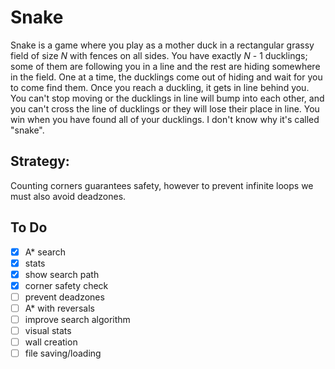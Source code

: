 # Snake
Snake is a game where you play as a mother duck in a rectangular grassy field of size *N* with fences on all sides. You have exactly *N* - 1 ducklings; some of them are following you in a line and the rest are hiding somewhere in the field. One at a time, the ducklings come out of hiding and wait for you to come find them. Once you reach a duckling, it gets in line behind you. You can't stop moving or the ducklings in line will bump into each other, and you can't cross the line of ducklings or they will lose their place in line. You win when you have found all of your ducklings. I don't know why it's called "snake".

## Strategy:
Counting corners guarantees safety, however to prevent infinite loops we must also avoid deadzones.

## To Do

- [x] A* search
- [x] stats
- [x] show search path
- [x] corner safety check
- [ ] prevent deadzones 
- [ ] A* with reversals
- [ ] improve search algorithm
- [ ] visual stats
- [ ] wall creation
- [ ] file saving/loading